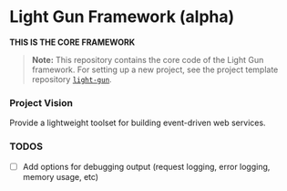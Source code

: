 # Light Gun Framework (alpha)

**THIS IS THE CORE FRAMEWORK**

> **Note:** This repository contains the core code of the Light Gun framework. For setting up a new project, see the project template repository [`light-gun`](https://github.com/light-gun/light-gun).

### Project Vision

Provide a lightweight toolset for building event-driven web services. 


### TODOS

* [ ] Add options for debugging output (request logging, error logging, memory usage, etc)